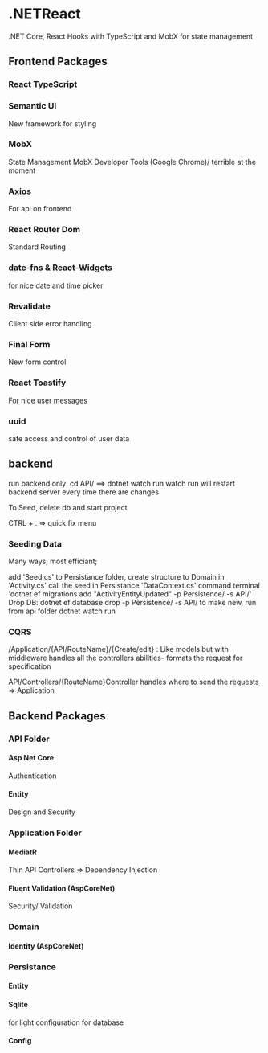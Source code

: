 # .NETReact
.NET Core, React Hooks with TypeScript and MobX for state management 


## Frontend Packages

### React TypeScript


### Semantic UI
New framework for styling

### MobX
State Management 
MobX Developer Tools (Google Chrome)/ terrible at the moment

### Axios
For api on frontend

### React Router Dom
Standard Routing

### date-fns & React-Widgets
for nice date and time picker

### Revalidate
Client side error handling

### Final Form
New form control

### React Toastify
For nice user messages

### uuid
safe access and control of user data



## backend 
run backend only: cd API/    ==>   dotnet watch run
watch run will restart backend server every time there are changes

To Seed, delete db and start project

CTRL + . => quick fix menu

### Seeding Data

Many ways, most efficiant;

add 'Seed.cs' to Persistance folder, 
create structure to Domain in 'Activity.cs'
call the seed in Persistance 'DataContext.cs'
command terminal 'dotnet ef migrations add "ActivityEntityUpdated" -p Persistence/ -s API/'
Drop DB: dotnet ef database drop -p Persistence/ -s API/
to make new, run from api folder dotnet watch run


### CQRS
/Application/{API/RouteName}/{Create/edit} : Like models but with middleware
handles all the controllers abilities- formats the request for specification

API/Controllers/{RouteName}Controller 
handles where to send the requests => Application


## Backend Packages

### API Folder

#### Asp Net Core
Authentication

#### Entity
Design and Security

### Application Folder

#### MediatR
Thin API Controllers => Dependency Injection

#### Fluent Validation (AspCoreNet)
Security/ Validation

### Domain

#### Identity (AspCoreNet)

### Persistance 

#### Entity

#### Sqlite
for light configuration for database

#### Config

